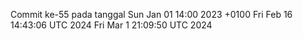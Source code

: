 Commit ke-55 pada tanggal Sun Jan 01 14:00 2023 +0100
Fri Feb 16 14:43:06 UTC 2024
Fri Mar  1 21:09:50 UTC 2024
